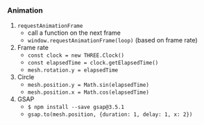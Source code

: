 ### Animation
1. `requestAnimationFrame`
    - call a function on the next frame
    - `window.requestAnimationFrame(loop)` (based on frame rate)
2. Frame rate
    - `const clock = new THREE.Clock()`
    - `const elapsedTime = clock.getElapsedTime()`
    - `mesh.rotation.y = elapsedTime`
3. Circle
    - `mesh.position.y = Math.sin(elapsedTime)`
    - `mesh.position.x = Math.cos(elapsedTime)`
4. GSAP
    - `$ npm install --save gsap@3.5.1`
    - `gsap.to(mesh.position, {duration: 1, delay: 1, x: 2})`
